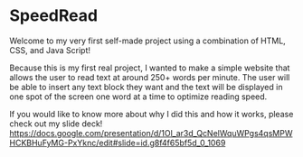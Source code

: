 # SpeedRead

Welcome to my very first self-made project using a combination of HTML, CSS, and Java Script!

Because this is my first real project, I wanted to make a simple website that allows the user to read text at around 250+ words per minute. The user will be able to insert any text block they want and the text will be displayed in one spot of the screen one word at a time to optimize reading speed.

If you would like to know more about why I did this and how it works, please check out my slide deck! https://docs.google.com/presentation/d/1Ol_ar3d_QcNelWquWPgs4qsMPWHCKBHuFyMG-PxYknc/edit#slide=id.g8f4f65bf5d_0_1069
